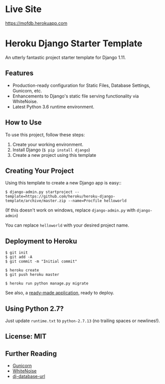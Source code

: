 # Live Site

https://mofdb.herokuapp.com

# Heroku Django Starter Template

An utterly fantastic project starter template for Django 1.11.

## Features

- Production-ready configuration for Static Files, Database Settings, Gunicorn, etc.
- Enhancements to Django's static file serving functionality via WhiteNoise.
- Latest Python 3.6 runtime environment. 

## How to Use

To use this project, follow these steps:

1. Create your working environment.
2. Install Django (`$ pip install django`)
3. Create a new project using this template

## Creating Your Project

Using this template to create a new Django app is easy::

    $ django-admin.py startproject --template=https://github.com/heroku/heroku-django-template/archive/master.zip --name=Procfile helloworld

(If this doesn't work on windows, replace `django-admin.py` with `django-admin`)

You can replace ``helloworld`` with your desired project name.

## Deployment to Heroku

    $ git init
    $ git add -A
    $ git commit -m "Initial commit"

    $ heroku create
    $ git push heroku master

    $ heroku run python manage.py migrate

See also, a [ready-made application](https://github.com/heroku/python-getting-started), ready to deploy.

## Using Python 2.7?

Just update `runtime.txt` to `python-2.7.13` (no trailing spaces or newlines!).


## License: MIT

## Further Reading

- [Gunicorn](https://warehouse.python.org/project/gunicorn/)
- [WhiteNoise](https://warehouse.python.org/project/whitenoise/)
- [dj-database-url](https://warehouse.python.org/project/dj-database-url/)
